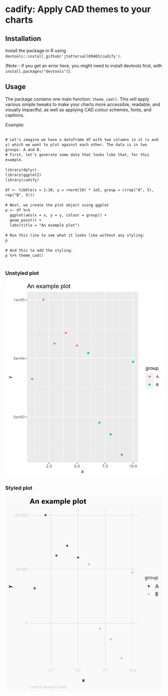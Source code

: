 # cadify: Apply CAD themes to your charts

## Installation

Install the package in R using `devtools::install_github('jtattersall09403/cadify')`.

(Note - if you get an error here, you might need to install devtools first, with `install.packages("devtools")`).

## Usage

The package contains one main function: `theme_cad()`. This will apply various simple tweaks to make your charts more accessible, readable, and visually impactful, as well as applying CAD colour schemes, fonts, and captions. 

Example:

```

# Let's imagine we have a dataframe df with two columns in it (x and y) which we want to plot against each other. The data is in two groups: A and B.
# First, let's generate some data that looks like that, for this example.

library(dplyr)
library(ggplot2)
library(cadify)

df <- tibble(x = 1:10, y = rnorm(10) * 1e5, group = c(rep("A", 5), rep("B", 5)))

# Next, we create the plot object using ggplot
p <- df %>%
  ggplot(aes(x = x, y = y, colour = group)) +
  geom_point() +
  labs(title = "An example plot")
  
# Run this line to see what it looks like without any styling:
p

# And this to add the styling:
p %>% theme_cad()


```

### Unstyled plot

![Unstyled plot](www/unstyled_plot.png?raw=true)

### Styled plot

![Styled plot](www/styled_plot.png?raw=true)
